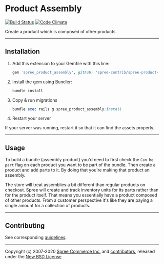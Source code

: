 # Product Assembly

[![Build Status](https://travis-ci.org/spree-contrib/spree-product-assembly.svg?branch=master)](https://travis-ci.org/spree-contrib/spree-product-assembly)
[![Code Climate](https://codeclimate.com/github/spree-contrib/spree-product-assembly/badges/gpa.svg)](https://codeclimate.com/github/spree-contrib/spree-product-assembly)

Create a product which is composed of other products.

---

## Installation

1. Add this extension to your Gemfile with this line:

    ```ruby
    gem 'spree_product_assembly', github: 'spree-contrib/spree-product-assembly'
    ```


2. Install the gem using Bundler:

    ```ruby
    bundle install
    ```

3. Copy & run migrations

    ```ruby
    bundle exec rails g spree_product_assembly:install
    ```

4. Restart your server

  If your server was running, restart it so that it can find the assets properly.

---

## Usage

To build a bundle (assembly product) you'd need to first check the `Can be part` flag on each product you want to be part of the bundle. Then create a product and add parts to it. By doing that you're making that product an assembly.

The store will treat assemblies a bit different than regular products on checkout.
Spree will create and track inventory units for its parts rather than for the product itself.
That means you essentially have a product composed of other products. From a customer perspective it's like they are paying a single amount for a collection of products.

---

## Contributing

See corresponding [guidelines][1].

---

Copyright (c) 2007-2020 [Spree Commerce Inc.][2] and [contributors][3], released under the [New BSD License][4]

[1]: http://guides.spreecommerce.com/developer/contributing.html
[2]: https://github.com/spree
[3]: https://github.com/spree-contrib/spree-product-assembly/graphs/contributors
[4]: https://github.com/spree-contrib/spree-product-assembly/blob/master/LICENSE.md
